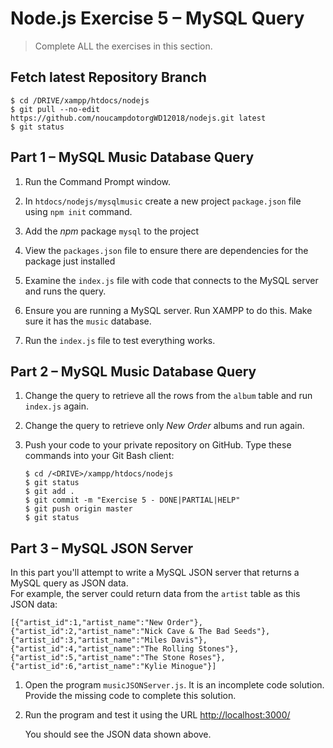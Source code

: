 # Node.js Exercise 5 – MySQL Query
		
> Complete ALL the exercises in this section.

## Fetch latest Repository Branch

```
$ cd /DRIVE/xampp/htdocs/nodejs
$ git pull --no-edit https://github.com/noucampdotorgWD12018/nodejs.git latest
$ git status

```
## Part 1 – MySQL Music Database Query

1.  Run the Command Prompt window.

1.	In ``htdocs/nodejs/mysqlmusic`` create a new project ``package.json`` file using ``npm init`` command.

1.	Add the *npm* package ``mysql`` to the project

1.	View the ``packages.json`` file to ensure there are dependencies for the package just installed

1.  Examine the ``index.js`` file with code that connects to the MySQL server and runs the query.

1.  Ensure you are running a MySQL server.  Run XAMPP to do this.  Make sure it has the ``music`` database.

1.  Run the ``index.js`` file to test everything works.


## Part 2 – MySQL Music Database Query

1.  Change the query to retrieve all the rows from the ``album`` table and run ``index.js`` again.

1.  Change the query to retrieve only *New Order* albums and run again.

1.  Push your code to your private repository on GitHub. Type these commands into your Git Bash client:

    ```
    $ cd /<DRIVE>/xampp/htdocs/nodejs
    $ git status
    $ git add .
    $ git commit -m "Exercise 5 - DONE|PARTIAL|HELP"
    $ git push origin master
    $ git status
    ```

## Part 3 – MySQL JSON Server

In this part you'll attempt to write a MySQL JSON server that returns a MySQL query as JSON data.  
For example, the server could return data from the ``artist`` table as this JSON data:

```
[{"artist_id":1,"artist_name":"New Order"},{"artist_id":2,"artist_name":"Nick Cave & The Bad Seeds"},{"artist_id":3,"artist_name":"Miles Davis"},{"artist_id":4,"artist_name":"The Rolling Stones"},{"artist_id":5,"artist_name":"The Stone Roses"},{"artist_id":6,"artist_name":"Kylie Minogue"}]
```

1.  Open the program ``musicJSONServer.js``.  It is an incomplete code solution.  Provide the missing code to complete this solution.

1.  Run the program and test it using the URL [http://localhost:3000/](http://localhost:3000/) 

    You should see the JSON data shown above.